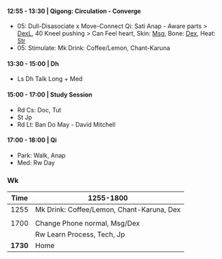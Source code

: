 #### 12:55 - 13:30 | Qigong: Circulation - Converge
+ 05: Dull-Disasociate x Move-Connect Qi: Sati Anap - Aware parts > [DexL](https://github.com/ThanhNguyen24590/Body/blob/main/1.1.DexL.md), 40 Kneel pushing > Can Feel heart, Skin: [Msg](https://github.com/ThanhNguyen24590/Body/blob/main/00.Msg.md), Bone: [Dex](https://github.com/ThanhNguyen24590/Body/blob/main/1.2.Dex.md), Heat: [Str](https://github.com/ThanhNguyen24590/Body/blob/main/2.2.Str.md)
+ 05: Stimulate: Mk Drink: Coffee/Lemon, Chant-Karuna
#### 13:30 - 15:00 | **Dh**
+ Ls Dh Talk Long + Med
#### 15:00 - 17:00 | **Study Session**
+ Rd Cs: Doc, Tut
+ St Jp
+ Rd Lt: Ban Do May - David Mitchell 
#### 17:00 - 18:00 | Qi
+ Park: Walk, Anap    
+ Med: Rw Day  

### Wk
|Time|  1255-1800  | 
| ---|-------------| 
|1255|  Mk Drink: Coffee/Lemon, Chant-Karuna, Dex|
||         |
|1700|  Change Phone normal, Msg/Dex      |
||  Rw Learn Process, Tech, Jp  | 
|**1730**|  Home  | 
